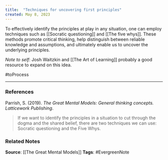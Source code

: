 ```yaml
---
title:  "Techniques for uncovering first principles"
created: May 8, 2023
---
```


To effectively identify the principles at play in any situation, one can employ techniques such as [[Socratic questioning]] and [[The five whys]]. These methods promote critical thinking, help distinguish between reliable knowledge and assumptions, and ultimately enable us to uncover the underlying principles.

_Note to self_: Josh Waitzkin and [[The Art of Learning]] probably a good resource to expand on this idea.

#toProcess

---
### References

Parrish, S. (2019). _The Great Mental Models: General thinking concepts. Latticework Publishing_.

> If we want to identify the principles in a situation to cut through the dogma and the shared belief, there are two techniques we can use: Socratic questioning and the Five Whys. 

### Related Notes
**Source**: [[The Great Mental Models]]
**Tags**: #EvergreenNote